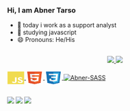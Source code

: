 ### Hi, I am Abner Tarso

- 🔭 today i work as a support analyst
- 🌱 studying javascript
- 😄 Pronouns: He/His

##

<div align="center">
  <a href="https://github.com/tarsolima">
  <img src="https://github-readme-stats.vercel.app/api?username=tarsolima&show_icons=true&theme=dracula&include_all_commits=true&count_private=true"/>
<!--   <img height="180em" src="https://github-readme-stats.vercel.app/api/top-langs/?username=tarsolima&layout=compact&langs_count=7&theme=dracula"/> -->
  <img height="250em" src="https://github-readme-stats.vercel.app/api/top-langs/?username=tarsolima&layout=compact_count=7&theme=dracula"/>
</div>
<div style="display: inline_block"><br>
  <img align="center" alt="Abner-Js" height="30" width="40" src="https://raw.githubusercontent.com/devicons/devicon/master/icons/javascript/javascript-plain.svg">
  <img align="center" alt="Abner-HTML" height="30" width="40" src="https://raw.githubusercontent.com/devicons/devicon/master/icons/html5/html5-original.svg">
  <img align="center" alt="Abner-CSS" height="30" width="40" src="https://raw.githubusercontent.com/devicons/devicon/master/icons/css3/css3-original.svg">
  <img align="center" alt="Abner-SASS" height="30" width="40" src="https://cdn.jsdelivr.net/gh/devicons/devicon/icons/sass/sass-original.svg" />

</div>
  
  ##
 <div>
 <a href="https://discord.gg/kDmM5xuC" target="_blank"><img src="https://img.shields.io/badge/Discord-7289DA?style=for-the-badge&logo=discord&logoColor=white" target="_blank"></a> 
  <a href = "mailto:abnertarsolima@gmail.com"><img src="https://img.shields.io/badge/-Gmail-%23333?style=for-the-badge&logo=gmail&logoColor=white" target="_blank"></a>
  <a href="https://www.linkedin.com/in/abner-tarso-941267210/" target="_blank"><img src="https://img.shields.io/badge/-LinkedIn-%230077B5?style=for-the-badge&logo=linkedin&logoColor=white" target="_blank"></a>
  </div>
